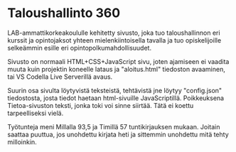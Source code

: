 # Taloushallinto 360

LAB-ammattikorkeakoululle kehitetty sivusto, joka tuo taloushallinnon eri kurssit ja opintojaksot yhteen mielenkiintoisella tavalla ja tuo opiskelijoille selkeämmin esille eri opintopolkumahdollisuudet.

Sivusto on normaali HTML+CSS+JavaScript sivu, joten ajamiseen ei vaadita muuta kuin projektin koneelle lataus ja "aloitus.html" tiedoston avaaminen, tai VS Codella Live Serverillä avaus.

Suurin osa sivulta löytyvistä teksteistä, tehtävistä jne löytyy "config.json" tiedostosta, josta tiedot haetaan html-sivuille JavaScriptillä.
Poikkeuksena Tietoa-sivuston teksti, jonka toki voi sinne siirtää. Tätä ei koettu tarpeelliseksi vielä.

Työtunteja meni Millalla 93,5 ja Timillä 57 tuntikirjauksen mukaan. Joitain saattaa puuttua, jos unohdettu kirjata heti ja sittemmin unohdettu mitä tehty milloinkin.
